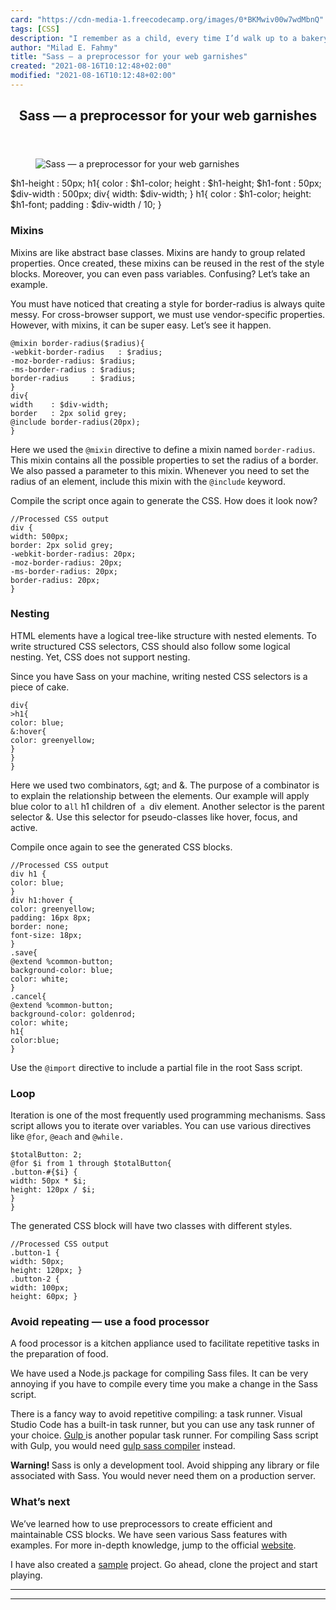 ```yaml
---
card: "https://cdn-media-1.freecodecamp.org/images/0*BKMwiv00w7wdMbnQ"
tags: [CSS]
description: "I remember as a child, every time I’d walk up to a bakery, I’"
author: "Milad E. Fahmy"
title: "Sass — a preprocessor for your web garnishes"
created: "2021-08-16T10:12:48+02:00"
modified: "2021-08-16T10:12:48+02:00"
---
```

<div class="site-wrapper">
<main id="site-main" class="site-main outer">
<div class="inner">
<article class="post-full post tag-css tag-sass tag-design tag-web-development tag-ux-design ">
<header class="post-full-header">
<h1 class="post-full-title">Sass — a preprocessor for your web garnishes</h1>
</header>
<figure class="post-full-image">
<picture>
<source media="(max-width: 700px)" sizes="1px" srcset="data:image/gif;base64,R0lGODlhAQABAIAAAAAAAP///yH5BAEAAAAALAAAAAABAAEAAAIBRAA7 1w">
<source media="(min-width: 701px)" sizes="(max-width: 800px) 400px,
(max-width: 1170px) 700px,
1400px" srcset="https://cdn-media-1.freecodecamp.org/images/0*BKMwiv00w7wdMbnQ 300w,
https://cdn-media-1.freecodecamp.org/images/0*BKMwiv00w7wdMbnQ 600w,
https://cdn-media-1.freecodecamp.org/images/0*BKMwiv00w7wdMbnQ 1000w,
https://cdn-media-1.freecodecamp.org/images/0*BKMwiv00w7wdMbnQ 2000w">
<img onerror="this.style.display='none'" src="https://cdn-media-1.freecodecamp.org/images/0*BKMwiv00w7wdMbnQ" alt="Sass — a preprocessor for your web garnishes">
</picture>
</figure>
<section class="post-full-content">
<div class="post-content">
$h1-height    : 50px;
h1{
color  : $h1-color;
height : $h1-height;
$h1-font    : 50px;
$div-width  : 500px;
div{
width: $div-width;
}
h1{
color :  $h1-color;
height:  $h1-font;
padding     :  $div-width / 10;
}</code></pre><h3 id="mixins">Mixins</h3><p>Mixins are like abstract base classes. Mixins are handy to group related properties. Once created, these mixins can be reused in the rest of the style blocks. Moreover, you can even pass variables. Confusing? Let’s take an example.</p><p>You must have noticed that creating a style for border-radius is always quite messy. For cross-browser support, we must use vendor-specific properties. However, with mixins, it can be super easy. Let’s see it happen.</p><pre><code>@mixin border-radius($radius){
-webkit-border-radius   : $radius;
-moz-border-radius: $radius;
-ms-border-radius : $radius;
border-radius     : $radius;
}
div{
width    : $div-width;
border   : 2px solid grey;
@include border-radius(20px);
}</code></pre><p>Here we used the <code>@mixin</code> directive to define a mixin named <code>border-radius</code>. This mixin contains all the possible properties to set the radius of a border. We also passed a parameter to this mixin. Whenever you need to set the radius of an element, include this mixin with the <code>@include</code> keyword.</p><p>Compile the script once again to generate the CSS. How does it look now?</p><pre><code>//Processed CSS output
div {
width: 500px;
border: 2px solid grey;
-webkit-border-radius: 20px;
-moz-border-radius: 20px;
-ms-border-radius: 20px;
border-radius: 20px;
}</code></pre><h3 id="nesting">Nesting</h3><p>HTML elements have a logical tree-like structure with nested elements. To write structured CSS selectors, CSS should also follow some logical nesting. Yet, CSS does not support nesting.</p><p>Since you have Sass on your machine, writing nested CSS selectors is a piece of cake.</p><pre><code>div{
&gt;h1{
color: blue;
&amp;:hover{
color: greenyellow;
}
}
}</code></pre><p>Here we used two combinators, <code>&amp;</code>gt; a<code>n</code>d &amp;. The purpose of a combinator is to explain the relationship between the elements. Our example will apply blue color to a<code>ll</code> h1 children of<code> a </code>div element. Another selector is the parent select<code>o</code>r &amp;. Use this selector for pseudo-classes like hover, focus, and active.</p><p>Compile once again to see the generated CSS blocks.</p><pre><code>//Processed CSS output
div h1 {
color: blue;
}
div h1:hover {
color: greenyellow;
padding: 16px 8px;
border: none;
font-size: 18px;
}
.save{
@extend %common-button;
background-color: blue;
color: white;
}
.cancel{
@extend %common-button;
background-color: goldenrod;
color: white;
h1{
color:blue;
}</code></pre><p>Use the <code>@import</code> directive to include a partial file in the root Sass script.</p><h3 id="loop">Loop</h3><p>Iteration is one of the most frequently used programming mechanisms. Sass script allows you to iterate over variables. You can use various directives like <code>@for</code>, <code>@each</code> and <code>@while.</code></p><pre><code class="language-css">$totalButton: 2;
@for $i from 1 through $totalButton{
.button-#{$i} {
width: 50px * $i;
height: 120px / $i;
}
}</code></pre><p>The generated CSS block will have two classes with different styles.</p><pre><code class="language-css">//Processed CSS output
.button-1 {
width: 50px;
height: 120px; }
.button-2 {
width: 100px;
height: 60px; }</code></pre><h3 id="avoid-repeating-use-a-food-processor">Avoid repeating — use a food processor</h3><p>A food processor is a kitchen appliance used to facilitate repetitive tasks in the preparation of food.</p><p>We have used a Node.js package for compiling Sass files. It can be very annoying if you have to compile every time you make a change in the Sass script.</p><p>There is a fancy way to avoid repetitive compiling: a task<strong> </strong>runner.<strong> </strong>Visual Studio Code has a built-in task runner, but you can use any task runner of your choice. <a href="https://gulpjs.com/" rel="noopener">Gulp </a>is another popular task runner. For compiling Sass script with Gulp, you would need <a href="https://www.npmjs.com/package/gulp-sass" rel="noopener">gulp sass compiler</a> instead.</p><p><strong>Warning! </strong>Sass is only a development tool. Avoid shipping any library or file associated with Sass. You would never need them on a production server.</p><h3 id="what-s-next">What’s next</h3><p>We’ve learned how to use preprocessors to create efficient and maintainable CSS blocks. We have seen various Sass features with examples. For more in-depth knowledge, jump to the official <a href="https://sass-lang.com/guide" rel="noopener">website</a>.</p><p>I have also created a <a href="https://github.com/SinghChandrabhan/SassSample" rel="noopener">sample</a> project. Go ahead, clone the project and start playing.</p>
</div>
<hr>
<hr>
</section>
</article>
</div>
</main>
</div>
<!-- Google Tag Manager (noscript) -->
<!-- End Google Tag Manager (noscript) -->
